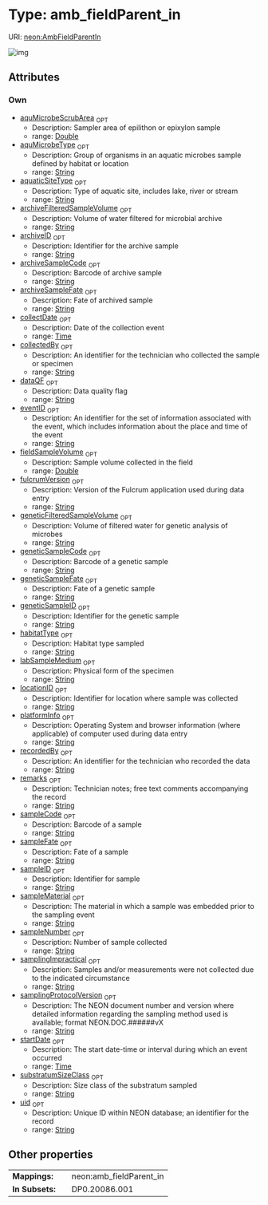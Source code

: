 
# Type: amb_fieldParent_in




URI: [neon:AmbFieldParentIn](https://data.neonscience.org/AmbFieldParentIn)


![img](http://yuml.me/diagram/nofunky;dir:TB/class/[AmbFieldParentIn&#124;uid:string%20%3F;remarks:string%20%3F;recordedBy:string%20%3F;eventID:string%20%3F;sampleID:string%20%3F;collectDate:time%20%3F;startDate:time%20%3F;samplingProtocolVersion:string%20%3F;archiveID:string%20%3F;collectedBy:string%20%3F;habitatType:string%20%3F;locationID:string%20%3F;sampleNumber:string%20%3F;substratumSizeClass:string%20%3F;sampleFate:string%20%3F;sampleCode:string%20%3F;dataQF:string%20%3F;geneticSampleID:string%20%3F;aquaticSiteType:string%20%3F;fieldSampleVolume:double%20%3F;geneticSampleCode:string%20%3F;geneticSampleFate:string%20%3F;samplingImpractical:string%20%3F;sampleMaterial:string%20%3F;archiveSampleFate:string%20%3F;fulcrumVersion:string%20%3F;platformInfo:string%20%3F;archiveFilteredSampleVolume:string%20%3F;archiveSampleCode:string%20%3F;geneticFilteredSampleVolume:string%20%3F;aquMicrobeType:string%20%3F;aquMicrobeScrubArea:double%20%3F;labSampleMedium:string%20%3F])

## Attributes


### Own

 * [aquMicrobeScrubArea](aquMicrobeScrubArea.md)  <sub>OPT</sub>
    * Description: Sampler area of epilithon or epixylon sample
    * range: [Double](types/Double.md)
 * [aquMicrobeType](aquMicrobeType.md)  <sub>OPT</sub>
    * Description: Group of organisms in an aquatic microbes sample defined by habitat or location
    * range: [String](types/String.md)
 * [aquaticSiteType](aquaticSiteType.md)  <sub>OPT</sub>
    * Description: Type of aquatic site, includes lake, river or stream
    * range: [String](types/String.md)
 * [archiveFilteredSampleVolume](archiveFilteredSampleVolume.md)  <sub>OPT</sub>
    * Description: Volume of water filtered for microbial archive
    * range: [String](types/String.md)
 * [archiveID](archiveID.md)  <sub>OPT</sub>
    * Description: Identifier for the archive sample
    * range: [String](types/String.md)
 * [archiveSampleCode](archiveSampleCode.md)  <sub>OPT</sub>
    * Description: Barcode of archive sample
    * range: [String](types/String.md)
 * [archiveSampleFate](archiveSampleFate.md)  <sub>OPT</sub>
    * Description: Fate of archived sample
    * range: [String](types/String.md)
 * [collectDate](collectDate.md)  <sub>OPT</sub>
    * Description: Date of the collection event
    * range: [Time](types/Time.md)
 * [collectedBy](collectedBy.md)  <sub>OPT</sub>
    * Description: An identifier for the technician who collected the sample or specimen
    * range: [String](types/String.md)
 * [dataQF](dataQF.md)  <sub>OPT</sub>
    * Description: Data quality flag
    * range: [String](types/String.md)
 * [eventID](eventID.md)  <sub>OPT</sub>
    * Description: An identifier for the set of information associated with the event, which includes information about the place and time of the event
    * range: [String](types/String.md)
 * [fieldSampleVolume](fieldSampleVolume.md)  <sub>OPT</sub>
    * Description: Sample volume collected in the field
    * range: [Double](types/Double.md)
 * [fulcrumVersion](fulcrumVersion.md)  <sub>OPT</sub>
    * Description: Version of the Fulcrum application used during data entry
    * range: [String](types/String.md)
 * [geneticFilteredSampleVolume](geneticFilteredSampleVolume.md)  <sub>OPT</sub>
    * Description: Volume of filtered water for genetic analysis of microbes
    * range: [String](types/String.md)
 * [geneticSampleCode](geneticSampleCode.md)  <sub>OPT</sub>
    * Description: Barcode of a genetic sample
    * range: [String](types/String.md)
 * [geneticSampleFate](geneticSampleFate.md)  <sub>OPT</sub>
    * Description: Fate of a genetic sample
    * range: [String](types/String.md)
 * [geneticSampleID](geneticSampleID.md)  <sub>OPT</sub>
    * Description: Identifier for the genetic sample
    * range: [String](types/String.md)
 * [habitatType](habitatType.md)  <sub>OPT</sub>
    * Description: Habitat type sampled
    * range: [String](types/String.md)
 * [labSampleMedium](labSampleMedium.md)  <sub>OPT</sub>
    * Description: Physical form of the specimen
    * range: [String](types/String.md)
 * [locationID](locationID.md)  <sub>OPT</sub>
    * Description: Identifier for location where sample was collected
    * range: [String](types/String.md)
 * [platformInfo](platformInfo.md)  <sub>OPT</sub>
    * Description: Operating System and browser information (where applicable) of computer used during data entry
    * range: [String](types/String.md)
 * [recordedBy](recordedBy.md)  <sub>OPT</sub>
    * Description: An identifier for the technician who recorded the data
    * range: [String](types/String.md)
 * [remarks](remarks.md)  <sub>OPT</sub>
    * Description: Technician notes; free text comments accompanying the record
    * range: [String](types/String.md)
 * [sampleCode](sampleCode.md)  <sub>OPT</sub>
    * Description: Barcode of a sample
    * range: [String](types/String.md)
 * [sampleFate](sampleFate.md)  <sub>OPT</sub>
    * Description: Fate of a sample
    * range: [String](types/String.md)
 * [sampleID](sampleID.md)  <sub>OPT</sub>
    * Description: Identifier for sample
    * range: [String](types/String.md)
 * [sampleMaterial](sampleMaterial.md)  <sub>OPT</sub>
    * Description: The material in which a sample was embedded prior to the sampling event
    * range: [String](types/String.md)
 * [sampleNumber](sampleNumber.md)  <sub>OPT</sub>
    * Description: Number of sample collected
    * range: [String](types/String.md)
 * [samplingImpractical](samplingImpractical.md)  <sub>OPT</sub>
    * Description: Samples and/or measurements were not collected due to the indicated circumstance
    * range: [String](types/String.md)
 * [samplingProtocolVersion](samplingProtocolVersion.md)  <sub>OPT</sub>
    * Description: The NEON document number and version where detailed information regarding the sampling method used is available; format NEON.DOC.######vX
    * range: [String](types/String.md)
 * [startDate](startDate.md)  <sub>OPT</sub>
    * Description: The start date-time or interval during which an event occurred
    * range: [Time](types/Time.md)
 * [substratumSizeClass](substratumSizeClass.md)  <sub>OPT</sub>
    * Description: Size class of the substratum sampled
    * range: [String](types/String.md)
 * [uid](uid.md)  <sub>OPT</sub>
    * Description: Unique ID within NEON database; an identifier for the record
    * range: [String](types/String.md)

## Other properties

|  |  |  |
| --- | --- | --- |
| **Mappings:** | | neon:amb_fieldParent_in |
| **In Subsets:** | | DP0.20086.001 |

